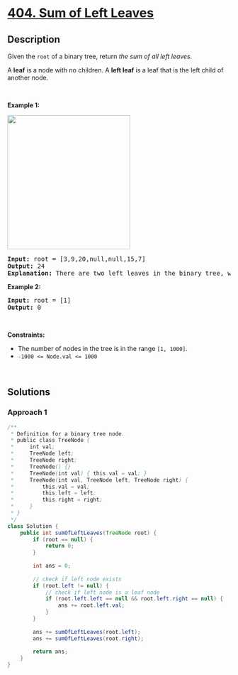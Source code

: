 # [404. Sum of Left Leaves](https://leetcode.com/problems/sum-of-left-leaves)

## Description

<p>Given the <code>root</code> of a binary tree, return <em>the sum of all left leaves.</em></p>

<p>A <strong>leaf</strong> is a node with no children. A <strong>left leaf</strong> is a leaf that is the left child of another node.</p>
<p>&nbsp;</p>

<p><strong class="example">Example 1:</strong></p>
<img alt="" src="https://fastly.jsdelivr.net/gh/doocs/leetcode@main/solution/0400-0499/0404.Sum%20of%20Left%20Leaves/images/leftsum-tree.jpg" style="width: 277px; height: 302px;" />
<pre>
<strong>Input:</strong> root = [3,9,20,null,null,15,7]
<strong>Output:</strong> 24
<strong>Explanation:</strong> There are two left leaves in the binary tree, with values 9 and 15 respectively.
</pre>

<p><strong class="example">Example 2:</strong></p>
<pre>
<strong>Input:</strong> root = [1]
<strong>Output:</strong> 0
</pre>
<p>&nbsp;</p>

<p><strong>Constraints:</strong></p>
<ul>
	<li>The number of nodes in the tree is in the range <code>[1, 1000]</code>.</li>
	<li><code>-1000 &lt;= Node.val &lt;= 1000</code></li>
</ul>
<p>&nbsp;</p>

## Solutions

### **Approach 1**

```java
/**
 * Definition for a binary tree node.
 * public class TreeNode {
 *     int val;
 *     TreeNode left;
 *     TreeNode right;
 *     TreeNode() {}
 *     TreeNode(int val) { this.val = val; }
 *     TreeNode(int val, TreeNode left, TreeNode right) {
 *         this.val = val;
 *         this.left = left;
 *         this.right = right;
 *     }
 * }
 */
class Solution {
    public int sumOfLeftLeaves(TreeNode root) {
        if (root == null) {
            return 0;
        }
        
        int ans = 0;
        
        // check if left node exists
        if (root.left != null) {
            // check if left node is a leaf node
            if (root.left.left == null && root.left.right == null) {
                ans += root.left.val;
            }
        }
        
        ans += sumOfLeftLeaves(root.left);
        ans += sumOfLeftLeaves(root.right);
        
        return ans;
    }
}
```